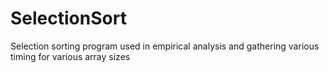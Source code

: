 # SelectionSort
Selection sorting program used in empirical analysis and gathering various timing for various array sizes
